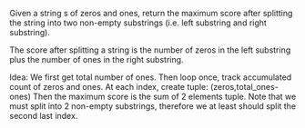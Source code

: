 Given a string s of zeros and ones, return the maximum score after splitting the string into two non-empty substrings (i.e. left substring and right substring).

The score after splitting a string is the number of zeros in the left substring plus the number of ones in the right substring.

Idea:
We first get total number of ones. Then loop once, track accumulated count of zeros and ones.
At each index, create tuple: (zeros,total_ones-ones)
Then the maximum score is the sum of 2 elements tuple. 
Note that we must split into 2 non-empty substrings, therefore we at least should split the second last index. 